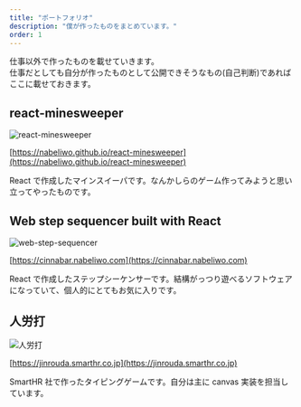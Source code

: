 ```yaml
---
title: "ポートフォリオ"
description: "僕が作ったものをまとめています。"
order: 1
---
```


仕事以外で作ったものを載せていきます。  
仕事だとしても自分が作ったものとして公開できそうなもの(自己判断)であればここに載せておきます。

## react-minesweeper

![react-minesweeper](/images/content/portfolio/react-minesweeper.png "react-minesweeper")

[https://nabeliwo.github.io/react-minesweeper](https://nabeliwo.github.io/react-minesweeper)

React で作成したマインスイーパです。なんかしらのゲーム作ってみようと思い立ってやったものです。

## Web step sequencer built with React

![web-step-sequencer](/images/content/portfolio/web-step-sequencer.png "web-step-sequencer")

[https://cinnabar.nabeliwo.com](https://cinnabar.nabeliwo.com)

React で作成したステップシーケンサーです。結構がっつり遊べるソフトウェアになっていて、個人的にとてもお気に入りです。

## 人労打

![人労打](/images/content/portfolio/jinrouda.png "人労打")


[https://jinrouda.smarthr.co.jp](https://jinrouda.smarthr.co.jp)

SmartHR 社で作ったタイピングゲームです。自分は主に canvas 実装を担当しています。
